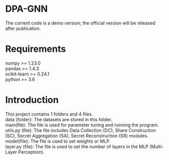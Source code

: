 # DPA-GNN
The current code is a demo version; the official version will be released after publication.

# Requirements
numpy >= 1.23.0  
pandas >= 1.4.3  
scikit-learn >= 0.24.1  
python >= 3.6  


# Introduction
This project contains 1 folders and 4 files.      
data (folder): The datasets are stored in this folder.    
main(file): The file is used for parameter tuning and running the program.  
utils.py (file): The file includes Data Collection (DC), Share Construction (SC), Secret Aggregation (SA), Secret Reconstruction (SR) modules. 
model(file): The file is used to set weights or MLP.  
layer.py (file): The file is used to set the number of layers in the MLP (Multi-Layer Perceptron). 


